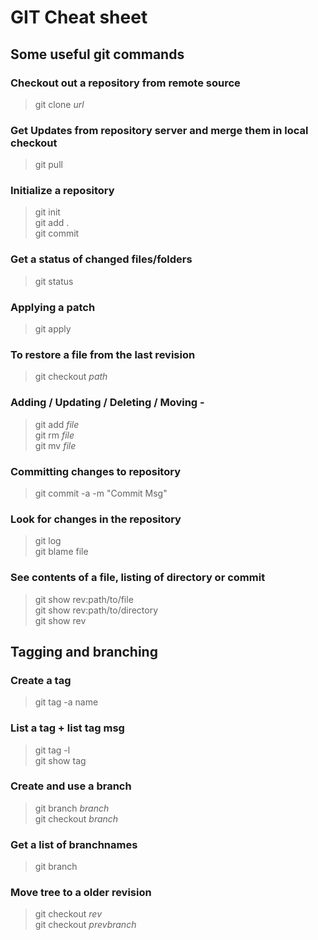 GIT Cheat sheet
===============

## Some useful git commands

### Checkout out a repository from remote source
> git clone *url*  

### Get Updates from repository server and merge them in local checkout
> git pull  

### Initialize a repository
> git init  
> git add .  
> git commit  

### Get a status of changed files/folders
> git status  

### Applying a patch
> git apply  


### To restore a file from the last revision
> git checkout *path*  

### Adding / Updating / Deleting / Moving -
> git add *file*  
> git rm *file*  
> git mv *file*  

### Committing changes to repository
> git commit -a -m "Commit Msg"  

### Look for changes in the repository
> git log  
> git blame file  
	
### See contents of a file, listing of directory or commit
> git show rev:path/to/file  
> git show rev:path/to/directory  
> git show rev  


## Tagging and branching

### Create a tag
> git tag -a name  
	
### List a tag + list tag msg
> git tag -l  
> git show tag  
	
### Create and use a branch
> git branch *branch*  
> git checkout *branch*  

### Get a list of branchnames
> git branch  

### Move tree to a older revision
> git checkout *rev*  
> git checkout *prevbranch*  